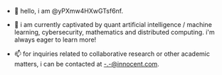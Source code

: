 - 👋 hello, i am @yPXmw4HXwGTsf6nf.

- 👀 i am currently captivated by quant artificial intelligence / machine learning, cybersecurity, mathematics and distributed computing. i'm always eager to learn more!

- 📫 for inquiries related to collaborative research or other academic matters, i can be contacted at <-.-@innocent.com>.
